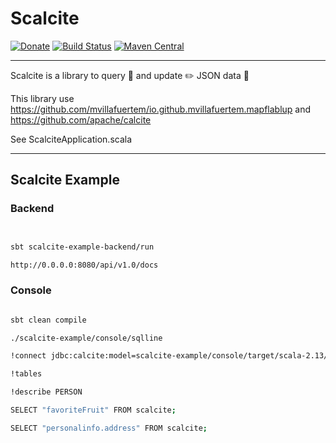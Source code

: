 # Scalcite

[![Donate](https://img.shields.io/badge/Donate-PayPal-green.svg)](https://www.paypal.com/cgi-bin/webscr?cmd=_donations&business=HE7K7HLJJBVWN&currency_code=EUR&source=url)
[![Build Status](https://travis-ci.com/mvillafuertem/scalcite.svg?branch=master)](https://travis-ci.com/mvillafuertem/scalcite)
[![Maven Central](https://maven-badges.herokuapp.com/maven-central/io.github.mvillafuertem/scalcite_2.12/badge.svg)](https://maven-badges.herokuapp.com/maven-central/io.github.mvillafuertem/scalcite_2.12)

****
Scalcite is a library to query 💬 and update ✏️ JSON data 📄

This library use https://github.com/mvillafuertem/io.github.mvillafuertem.mapflablup and https://github.com/apache/calcite

See ScalciteApplication.scala
****



## Scalcite Example


### Backend

```bash


sbt scalcite-example-backend/run

http://0.0.0.0:8080/api/v1.0/docs


```


### Console

```bash

sbt clean compile

./scalcite-example/console/sqlline

!connect jdbc:calcite:model=scalcite-example/console/target/scala-2.13/classes/model.json admin admin

!tables

!describe PERSON

SELECT "favoriteFruit" FROM scalcite;

SELECT "personalinfo.address" FROM scalcite;

```